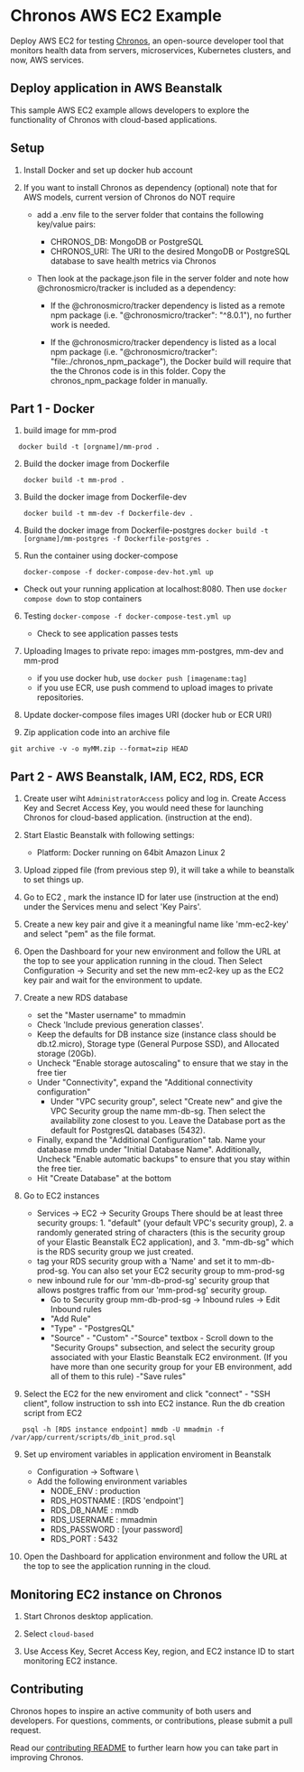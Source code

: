 # Chronos AWS EC2 Example

Deploy AWS EC2 for testing [Chronos](https://github.com/open-source-labs/Chronos), an open-source developer tool that monitors health data from servers, microservices, Kubernetes clusters, and now, AWS services.

## Deploy application in AWS Beanstalk 

This sample AWS EC2 example allows developers to explore the functionality of Chronos with cloud-based applications.

## Setup

1. Install Docker and set up docker hub account

2. If you want to install Chronos as dependency (optional)
   note that for AWS models, current version of Chronos do NOT require 
   - add a .env file to the server folder that contains the following key/value pairs:

      - CHRONOS_DB: MongoDB or PostgreSQL
      - CHRONOS_URI: The URI to the desired MongoDB or PostgreSQL database to save health metrics via Chronos
   - Then look at the package.json file in the server folder and note how @chronosmicro/tracker is included as a dependency:

      - If the @chronosmicro/tracker dependency is listed as a remote npm package (i.e. "@chronosmicro/tracker": "^8.0.1"), no further work is needed.

      - If the @chronosmicro/tracker dependency is listed as a local npm package (i.e. "@chronosmicro/tracker": "file:./chronos_npm_package"), the Docker build will require that the the Chronos code is in this folder. Copy the chronos_npm_package folder in manually.



## Part 1 - Docker

1. build image for mm-prod
```
  docker build -t [orgname]/mm-prod .
```
2. Build the docker image from Dockerfile

   `docker build -t mm-prod .`

3. Build the docker image from Dockerfile-dev

   `docker build -t mm-dev -f Dockerfile-dev .`

4.  Build the docker image from Dockerfile-postgres
  `docker build -t [orgname]/mm-postgres -f Dockerfile-postgres .`


5. Run the container using docker-compose

   `docker-compose -f docker-compose-dev-hot.yml up`

- Check out your running application at localhost:8080. Then use `docker compose down` to stop containers

6. Testing
 `docker-compose -f docker-compose-test.yml up`
   - Check to see application passes tests

7. Uploading Images to private repo: images mm-postgres, mm-dev and mm-prod
   - if you use docker hub, use `docker push [imagename:tag]`
   - if you use ECR, use push commend to upload images to private repositories.

8. Update docker-compose files images URI (docker hub or ECR URI)

9. Zip application code into an archive file
```
git archive -v -o myMM.zip --format=zip HEAD
```

## Part 2 - AWS Beanstalk, IAM, EC2, RDS, ECR

1. Create user wiht `AdministratorAccess` policy and log in. Create Access Key and Secret Access Key, you would need these for launching Chronos for cloud-based application. (instruction at the end).

2. Start Elastic Beanstalk with following settings:
   - Platform: Docker running on 64bit Amazon Linux 2
   
3. Upload zipped file (from previous step 9), it will take a while to beanstalk to set things up.

4. Go to EC2 , mark the instance ID for later use (instruction at the end) under the Services menu and select 'Key Pairs'.

5. Create a new key pair and give it a meaningful name like 'mm-ec2-key' and select "pem" as the file format.

6. Open the Dashboard for your new environment and follow the URL at the top to see your application running in the cloud. Then Select Configuration -> Security and set the new mm-ec2-key up as the EC2 key pair and wait for the environment to update.


7. Create a new RDS database
   - set the "Master username" to mmadmin
   - Check 'Include previous generation classes'. 
   - Keep the defaults for DB instance size (instance class should be db.t2.micro), Storage type (General Purpose SSD), and Allocated storage (20Gb).
   - Uncheck "Enable storage autoscaling" to ensure that we stay in the free tier
   - Under "Connectivity", expand the "Additional connectivity configuration"
      - Under "VPC security group", select "Create new" and give the VPC Security group the name mm-db-sg. Then select the availability zone closest to you. Leave the Database port as the default for PostgresQL databases (5432).
   - Finally, expand the "Additional Configuration" tab. Name your database mmdb under "Initial Database Name". Additionally, Uncheck "Enable automatic backups" to ensure that you stay within the free tier.
   - Hit "Create Database" at the bottom

7. Go to EC2 instances
   - Services -> EC2 -> Security Groups There should be at least three security groups: 1. "default" (your default VPC's security group), 2. a randomly generated string of characters (this is the security group of your Elastic Beanstalk EC2 application), and 3. "mm-db-sg" which is the RDS security group we just created.
   - tag your RDS security group with a 'Name' and set it to mm-db-prod-sg. You can also set your EC2 security group to mm-prod-sg
   - new inbound rule for our 'mm-db-prod-sg' security group that allows postgres traffic from our 'mm-prod-sg' security group.
      - Go to Security group mm-db-prod-sg -> Inbound rules -> Edit Inbound rules
      - "Add Rule"
      - "Type" - "PostgresQL"
      - "Source" - "Custom" 
      -"Source" textbox - Scroll down to the "Security Groups" subsection, and select the security group associated with your Elastic Beanstalk EC2 environment. (If you have more than one security group for your EB environment, add all of them to this rule)
      -"Save rules"

8. Select the EC2 for the new enviroment and click "connect" - "SSH client", follow instruction to ssh into EC2 instance. Run the db creation script from EC2
```
   psql -h [RDS instance endpoint] mmdb -U mmadmin -f /var/app/current/scripts/db_init_prod.sql
```

9. Set up enviroment variables in application enviroment in Beanstalk
   - Configuration -> Software \
   - Add the following environment variables
      - NODE_ENV : production
      - RDS_HOSTNAME : [RDS 'endpoint']
      - RDS_DB_NAME : mmdb
      - RDS_USERNAME : mmadmin
      - RDS_PASSWORD : [your password]
      - RDS_PORT : 5432

10. Open the Dashboard for application environment and follow the URL at the top to see the application running in the cloud. 

## Monitoring EC2 instance on Chronos

1. Start Chronos desktop application.

2. Select `cloud-based`

3. Use Access Key, Secret Access Key, region, and EC2 instance ID to start monitoring EC2 instance. 
## Contributing

Chronos hopes to inspire an active community of both users and developers. For questions, comments, or contributions, please submit a pull request.

Read our [contributing README](../../CONTRIBUTING.md) to further learn how you can take part in improving Chronos.


